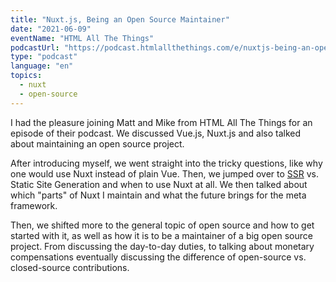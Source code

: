 ```yaml
---
title: "Nuxt.js, Being an Open Source Maintainer"
date: "2021-06-09"
eventName: "HTML All The Things"
podcastUrl: "https://podcast.htmlallthethings.com/e/nuxtjs-being-an-open-source-maintainer-w-alexander-lichter/"
type: "podcast"
language: "en"
topics:
  - nuxt
  - open-source
---
```


I had the pleasure joining Matt and Mike from HTML All The Things for an episode of their podcast. We discussed Vue.js, Nuxt.js and also talked about maintaining an open source project.

After introducing myself, we went straight into the tricky questions, like why one would use Nuxt instead of plain Vue. Then, we jumped over to [SSR](/topics/ssr) vs. Static Site Generation and when to use Nuxt at all.
We then talked about which "parts" of Nuxt I maintain and what the future brings for the meta framework.

Then, we shifted more to the general topic of open source and how to get started with it, as well as how it is to be a maintainer of a big open source project. From discussing the day-to-day duties, to talking about monetary compensations eventually discussing the difference of open-source vs. closed-source contributions.
